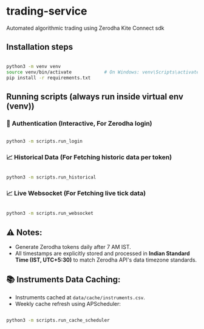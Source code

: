 # trading-service

Automated algorithmic trading using Zerodha Kite Connect sdk

## Installation steps

```bash

python3 -m venv venv
source venv/bin/activate            # On Windows: venv\Scripts\activate
pip install -r requirements.txt
```

## Running scripts (always run inside virtual env (venv))

### 🔐 Authentication (Interactive, For Zerodha login)

```bash

python3 -m scripts.run_login
```

### 📈 Historical Data (For Fetching historic data per token)

```bash

python3 -m scripts.run_historical
```

### 📈 Live Websocket (For Fetching live tick data)

```bash

python3 -m scripts.run_websocket
```

## ⚠️ Notes:

- Generate Zerodha tokens daily after 7 AM IST.
- All timestamps are explicitly stored and processed in **Indian Standard Time (IST, UTC+5:30)** to match Zerodha API's
  data timezone standards.

## 📚 Instruments Data Caching:

- Instruments cached at `data/cache/instruments.csv`.
- Weekly cache refresh using APScheduler:

```bash

python3 -m scripts.run_cache_scheduler
```
